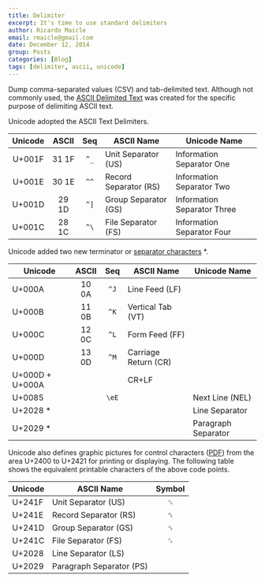 ```yaml
---
title: Delimiter
excerpt: It's time to use standard delimiters
author: Ricardo Maicle
email: rmaicle@gmail.com
date: December 12, 2014
group: Posts
categories: [Blog]
tags: [delimiter, ascii, unicode]
---
```


Dump comma-separated values (CSV) and tab-delimited text.
Although not commonly used, the [ASCII Delimited Text] was created for the specific purpose of delimiting ASCII text.

Unicode adopted the ASCII Text Delimiters.

| Unicode | ASCII | Seq  | ASCII Name            | Unicode Name                |
|:-------:|:-----:|:----:|-----------------------|-----------------------------|
| U+001F  | 31 1F | `^_` | Unit Separator (US)   | Information Separator One   |
| U+001E  | 30 1E | `^^` | Record Separator (RS) | Information Separator Two   |
| U+001D  | 29 1D | `^]` | Group Separator (GS)  | Information Separator Three |
| U+001C  | 28 1C | `^\` | File Separator (FS)   | Information Separator Four  |

Unicode added two new terminator or [separator characters] \*.

| Unicode         | ASCII | Seq   | ASCII Name           | Unicode Name        |
|-----------------|:-----:|:-----:|----------------------|---------------------|
| U+000A          | 10 0A | `^J`  | Line Feed (LF)       |                     |
| U+000B          | 11 0B | `^K`  | Vertical Tab (VT)    |                     |
| U+000C          | 12 0C | `^L`  | Form Feed (FF)       |                     |
| U+000D          | 13 0D | `^M`  | Carriage Return (CR) |                     |
| U+000D + U+000A |       |       | CR+LF                |                     |
| U+0085          |       | `\eE` |                      | Next Line (NEL)     |
| U+2028 \*       |       |       |                      | Line Separator      |
| U+2029 \*       |       |       |                      | Paragraph Separator |

Unicode also defines graphic pictures for control characters ([PDF]) from the area U+2400 to U+2421 for printing or displaying.
The following table shows the equivalent printable characters of the above code points.

| Unicode | ASCII Name               | Symbol   |
| --------|--------------------------|:--------:|
| U+241F  | Unit Separator (US)      | &#x241F; |
| U+241E  | Record Separator (RS)    | &#x241E; |
| U+241D  | Group Separator (GS)     | &#x241D; |
| U+241C  | File Separator (FS)      | &#x241C; |
| U+2028  | Line Separator (LS)      |          |
| U+2029  | Paragraph Separator (PS) |          |



[separator characters]: https://en.wikipedia.org/wiki/Newline#Unicode
[ASCII Delimited Text]: http://en.wikipedia.org/wiki/Delimiter#ASCII_delimited_text
[PDF]: http://www.unicode.org/charts/PDF/U2400.pdf